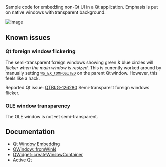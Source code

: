 Sample code for embedding non-Qt UI in a Qt application. Emphasis is put on native windows with transparent background.

![image](https://github.com/forderud/QtNativeWindow/assets/2671400/e926b0d8-2f8e-4d1e-9c05-801908646619)


## Known issues

### Qt foreign window flickering

The semi-transparent foreign windows showing green & blue circles will *flicker when the main window is resized*. This is currently worked around by manually setting [`WS_EX_COMPOSITED`](https://learn.microsoft.com/en-us/windows/win32/winmsg/extended-window-styles) on the parent Qt window. However, this feels like a hack.

Reported Qt issue: [QTBUG-126280](https://bugreports.qt.io/browse/QTBUG-126280) Semi-transparent foreign windows flicker.

### OLE window transparency

The OLE window is not yet semi-transparent.


## Documentation
* Qt [Window Embedding](https://doc.qt.io/qt-6/platform-integration.html#window-embedding)
* [QWindow::fromWinId](https://doc.qt.io/qt-6/qwindow.html#fromWinId)
* [QWidget::createWindowContainer](https://doc.qt.io/qt-6/qwidget.html#createWindowContainer)
* [Active Qt](https://doc.qt.io/qt-6/activeqt-index.html)
